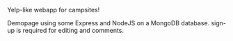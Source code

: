 Yelp-like webapp for campsites!

Demopage using some Express and NodeJS on a MongoDB database.
sign-up is required for editing and comments.
